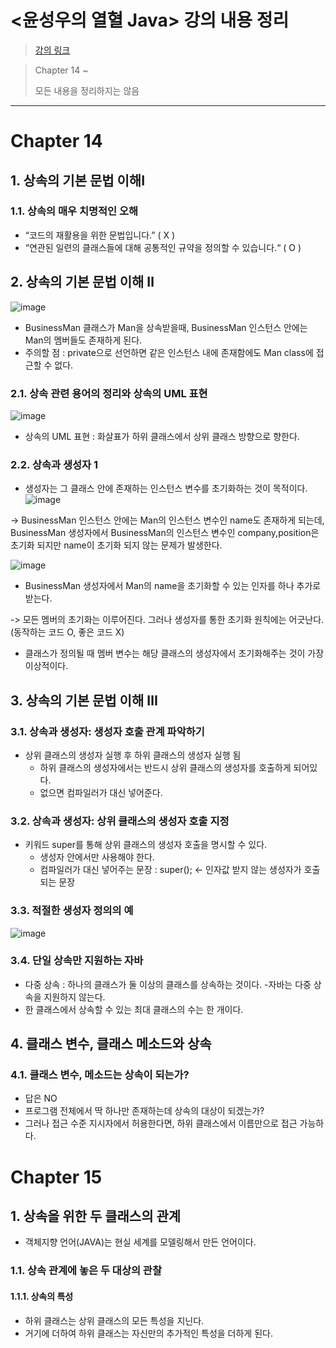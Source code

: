 # <윤성우의 열혈 Java> 강의 내용 정리
>[강의 링크](https://cafe.naver.com/cstudyjava/135782?boardType=L)

> Chapter 14 ~ 
> 
>모든 내용을 정리하지는 않음

---

# Chapter 14

## 1. 상속의 기본 문법 이해Ⅰ

### 1.1. 상속의 매우 치명적인 오해
- “코드의 재활용을 위한 문법입니다.” ( X )
- “연관된 일련의 클래스들에 대해 공통적인 규약을 정의할 수 있습니다.“ ( O )

## 2. 상속의 기본 문법 이해 Ⅱ
![image](https://user-images.githubusercontent.com/106478906/232043175-ff2c267b-058f-49c2-9661-6bb8b2832234.png)

- BusinessMan 클래스가 Man을 상속받을때, BusinessMan 인스턴스 안에는 Man의 멤버들도 존재하게 된다.
- 주의할 점 : private으로 선언하면 같은 인스턴스 내에 존재함에도 Man class에 접근할 수 없다.

### 2.1. 상속 관련 용어의 정리와 상속의 UML 표현
![image](https://user-images.githubusercontent.com/106478906/232043754-b1f5f632-9101-4e20-8da6-c30ce082fc22.png)
- 상속의 UML 표현 : 화살표가 하위 클래스에서 상위 클래스 방향으로 향한다.

### 2.2. 상속과 생성자 1
- 생성자는 그 클래스 안에 존재하는 인스턴스 변수를 초기화하는 것이 목적이다.
![image](https://user-images.githubusercontent.com/106478906/232048924-2f180d05-632a-497f-ad29-ed51d25c9ffa.png)

-> BusinessMan 인스턴스 안에는 Man의 인스턴스 변수인 name도 존재하게 되는데, BusinessMan 생성자에서 BusinessMan의 인스턴스 변수인 company,position은 초기화 되지만 name이 초기화 되지 않는 문제가 발생한다.

![image](https://user-images.githubusercontent.com/106478906/232050406-81f992e5-f807-4b97-8089-ac1eceaa08ea.png)

- BusinessMan 생성자에서 Man의 name을 초기화할 수 있는 인자를 하나 추가로 받는다.

-> 모든 멤버의 초기화는 이루어진다. 그러나 생성자를 통한 초기화 원칙에는 어긋난다.(동작하는 코드 O, 좋은 코드 X)
  - 클래스가 정의될 때 멤버 변수는 해당 클래스의 생성자에서 초기화해주는 것이 가장 이상적이다.
  
## 3. 상속의 기본 문법 이해 Ⅲ

### 3.1. 상속과 생성자: 생성자 호출 관계 파악하기
- 상위 클래스의 생성자 실행 후 하위 클래스의 생성자 실행 됨
  - 하위 클래스의 생성자에서는 반드시 상위 클래스의 생성자를 호출하게 되어있다. 
  - 없으면 컴파일러가 대신 넣어준다.

### 3.2. 상속과 생성자: 상위 클래스의 생성자 호출 지정
- 키워드 super를 통해 상위 클래스의 생성자 호출을 명시할 수 있다.
  - 생성자 안에서만 사용해야 한다.
  - 컴파일러가 대신 넣어주는 문장 : super(); <- 인자값 받지 않는 생성자가 호출되는 문장
 
### 3.3. 적절한 생성자 정의의 예
![image](https://user-images.githubusercontent.com/106478906/232062628-9e5a4c40-c2e5-4e28-befa-32cb7f0c21f1.png)

### 3.4. 단일 상속만 지원하는 자바
- 다중 상속 : 하나의 클래스가 둘 이상의 클래스를 상속하는 것이다.
-자바는 다중 상속을 지원하지 않는다.
- 한 클래스에서 상속할 수 있는 최대 클래스의 수는 한 개이다.

## 4. 클래스 변수, 클래스 메소드와 상속

### 4.1. 클래스 변수, 메소드는 상속이 되는가?
- 답은 NO
- 프로그램 전체에서 딱 하나만 존재하는데 상속의 대상이 되겠는가?
- 그러나 접근 수준 지시자에서 허용한다면, 하위 클래스에서 이름만으로 접근 가능하다.

# Chapter 15

## 1. 상속을 위한 두 클래스의 관계  

- 객체지향 언어(JAVA)는 현실 세계를 모델링해서 만든 언어이다.

### 1.1. 상속 관계에 놓은 두 대상의 관찰

#### 1.1.1. 상속의 특성
- 하위 클래스는 상위 클래스의 모든 특성을 지닌다.
- 거기에 더하여 하위 클래스는 자신만의 추가적인 특성을 더하게 된다.















